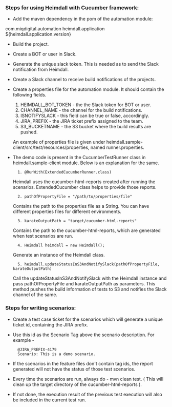 ### Steps for using Heimdall with Cucumber framework:

- Add the maven dependency in the pom of the automation module:
 <dependency>
         <groupId>com.miqdigital.automation</groupId>
         <artifactId>heimdall.application</artifactId>
         <version>${heimdall.application.version}</version>
  </dependency>

- Build the project. 
- Create a BOT or user in Slack.
- Generate the unique slack token. This is needed as to send the Slack notification from Heimdall.
- Create a Slack channel to receive build notifications of the projects.
- Create a properties file for the automation module. It should contain the following fields.
    
    1. HEIMDALL_BOT_TOKEN - the  the Slack token for BOT or user.
    2. CHANNEL_NAME - the channel for the build notifications.
    3. ISNOTIFYSLACK - this field can be true or false, accordingly.
    4. JIRA_PREFIX - the JIRA ticket prefix assigned to the team.
    5. S3_BUCKETNAME - the S3 bucket where the build results are pushed.
    
    An example of properties file is given under heimdall.sample-client/src/test/resources/properties, named runner.properties.

- The demo code is present in the CucumberTestRunner class in heimdall.sample-client module. Below is an explanation for the same.

        1. @RunWith(ExtendedCucumberRunner.class)
     Heimdall uses the cucumber-html-reports created after running the scenarios. ExtendedCucumber class helps to provide those reports.
    
        2. pathOfPropertyFile = "/path/to/properties/file"
     Contains the path to the properties file as a String. You can have different properties files for different environments.
    
        3. karateOutputPath = "target/cucumber-html-reports"
     Contains the path to the cucumber-html-reports, which are generated when test scenarios are run.
    
        4. Heimdall heimdall = new Heimdall(); 
     Generate an instance of the Heimdall class.
    
        5. heimdall.updateStatusInS3AndNotifySlack(pathOfPropertyFile, karateOutputPath)
     Call the updateStatusInS3AndNotifySlack with the Heimdall instance and pass
     pathOfPropertyFile and karateOutputPath as parameters. This method pushes the build
     information of tests to S3 and notifies the Slack channel of the same.
    
### Steps for writing scenarios:
    
- Create a test case ticket for the scenarios which will generate a unique ticket id, containing the JIRA prefix.
- Use this id as the Scenario Tag above the scenario description. For example - 
    
        @JIRA_PREFIX-4179 
        Scenario: This is a demo scenario.
    
- If the scenarios in the feature files don't contain tag ids, the report generated will not have the status of those test scenarios. 
- Every time the scenarios are run, always do - mvn clean test. ( This will clean up the target directory of the cucumber-html-reports ).
- If not done, the execution result of the previous test execution will also be included in the current test run.